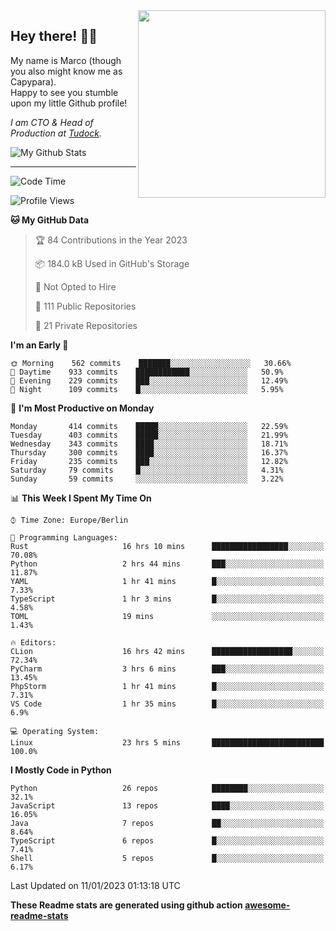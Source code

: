 <img src="https://capypara.de/para_logo.png?a=13" align="right" width="300">

## Hey there! 👋🙃
My name is Marco (though you also might know me as Capypara).  
Happy to see you stumble upon my little Github profile!

*I am CTO & Head of Production at <a href="http://tudock.de">Tudock</a>.*


![My Github Stats](https://github-readme-stats.vercel.app/api?username=theCapypara&show_icons=true&title_color=8ea106&text_color=ffffff&icon_color=8ea106&bg_color=2F343F&hide_border=1)

---
<!--START_SECTION:waka-->
![Code Time](http://img.shields.io/badge/Code%20Time-2%2C033%20hrs%2057%20mins-blue)

![Profile Views](http://img.shields.io/badge/Profile%20Views-4-blue)

**🐱 My GitHub Data** 

> 🏆 84 Contributions in the Year 2023
 > 
> 📦 184.0 kB Used in GitHub's Storage 
 > 
> 🚫 Not Opted to Hire
 > 
> 📜 111 Public Repositories 
 > 
> 🔑 21 Private Repositories  
 > 
**I'm an Early 🐤** 

```text
🌞 Morning    562 commits    ███████░░░░░░░░░░░░░░░░░░   30.66% 
🌆 Daytime    933 commits    ████████████░░░░░░░░░░░░░   50.9% 
🌃 Evening    229 commits    ███░░░░░░░░░░░░░░░░░░░░░░   12.49% 
🌙 Night      109 commits    █░░░░░░░░░░░░░░░░░░░░░░░░   5.95%

```
📅 **I'm Most Productive on Monday** 

```text
Monday       414 commits    █████░░░░░░░░░░░░░░░░░░░░   22.59% 
Tuesday      403 commits    █████░░░░░░░░░░░░░░░░░░░░   21.99% 
Wednesday    343 commits    ████░░░░░░░░░░░░░░░░░░░░░   18.71% 
Thursday     300 commits    ████░░░░░░░░░░░░░░░░░░░░░   16.37% 
Friday       235 commits    ███░░░░░░░░░░░░░░░░░░░░░░   12.82% 
Saturday     79 commits     █░░░░░░░░░░░░░░░░░░░░░░░░   4.31% 
Sunday       59 commits     ░░░░░░░░░░░░░░░░░░░░░░░░░   3.22%

```


📊 **This Week I Spent My Time On** 

```text
⌚︎ Time Zone: Europe/Berlin

💬 Programming Languages: 
Rust                     16 hrs 10 mins      █████████████████░░░░░░░░   70.08% 
Python                   2 hrs 44 mins       ███░░░░░░░░░░░░░░░░░░░░░░   11.87% 
YAML                     1 hr 41 mins        █░░░░░░░░░░░░░░░░░░░░░░░░   7.33% 
TypeScript               1 hr 3 mins         █░░░░░░░░░░░░░░░░░░░░░░░░   4.58% 
TOML                     19 mins             ░░░░░░░░░░░░░░░░░░░░░░░░░   1.43%

🔥 Editors: 
CLion                    16 hrs 42 mins      ██████████████████░░░░░░░   72.34% 
PyCharm                  3 hrs 6 mins        ███░░░░░░░░░░░░░░░░░░░░░░   13.45% 
PhpStorm                 1 hr 41 mins        █░░░░░░░░░░░░░░░░░░░░░░░░   7.31% 
VS Code                  1 hr 35 mins        █░░░░░░░░░░░░░░░░░░░░░░░░   6.9%

💻 Operating System: 
Linux                    23 hrs 5 mins       █████████████████████████   100.0%

```

**I Mostly Code in Python** 

```text
Python                   26 repos            ████████░░░░░░░░░░░░░░░░░   32.1% 
JavaScript               13 repos            ████░░░░░░░░░░░░░░░░░░░░░   16.05% 
Java                     7 repos             ██░░░░░░░░░░░░░░░░░░░░░░░   8.64% 
TypeScript               6 repos             █░░░░░░░░░░░░░░░░░░░░░░░░   7.41% 
Shell                    5 repos             █░░░░░░░░░░░░░░░░░░░░░░░░   6.17%

```



 Last Updated on 11/01/2023 01:13:18 UTC
<!--END_SECTION:waka-->

**These Readme stats are generated using github action [awesome-readme-stats](https://github.com/anmol098/waka-readme-stats)**
